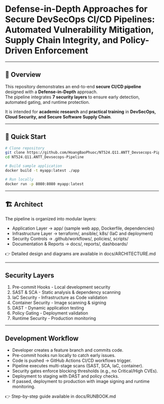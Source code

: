 # Defense-in-Depth Approaches for Secure DevSecOps CI/CD Pipelines: Automated Vulnerability Mitigation, Supply Chain Integrity, and Policy-Driven Enforcement

---

## 📌 Overview

This repository demonstrates an end-to-end **secure CI/CD pipeline** designed with a **Defense-in-Depth** approach.  
The pipeline integrates **7 security layers** to ensure early detection, automated gating, and runtime protection.

It is intended for **academic research** and **practical training** in **DevSecOps, Cloud Security, and Secure Software Supply Chain**.

---

## 🚀 Quick Start

```bash
# Clone repository
git clone https://github.com/HoangBaoPhuoc/NT524.Q11.ANTT_Devsecops-Pipeline.git
cd NT524.Q11.ANTT_Devsecops-Pipeline

# Build sample application
docker build -t myapp:latest ./app

# Run locally
docker run -p 8080:8080 myapp:latest
```

---

## 🏗️ Architect

The pipeline is organized into modular layers:

- Application Layer → app/ (sample web app, Dockerfile, dependencies)
- Infrastructure Layer → terraform/, ansible/, k8s/ (IaC and deployment)
- Security Controls → .github/workflows/, policies/, scripts/
- Documentation & Reports → docs/, reports/, dashboards/

👉 Detailed design and diagrams are available in docs/ARCHITECTURE.md

---

## Security Layers

1. Pre-commit Hooks - Local development security
2. SAST & SCA - Static analysis & dependency scanning
3. IaC Security - Infrastructure as Code validation
4. Container Security - Image scanning & signing
5. DAST - Dynamic application testing
6. Policy Gating - Deployment validation
7. Runtime Security - Production monitoring

---

## Development Workflow

- Developer creates a feature branch and commits code.
- Pre-commit hooks run locally to catch early issues.
- Code is pushed → GitHub Actions CI/CD workflows trigger.
- Pipeline executes multi-stage scans (SAST, SCA, IaC, container).
- Security gates enforce blocking thresholds (e.g., no Critical/High CVEs).
- Deployment to staging with DAST and policy checks.
- If passed, deployment to production with image signing and runtime monitoring.

👉 Step-by-step guide available in docs/RUNBOOK.md
